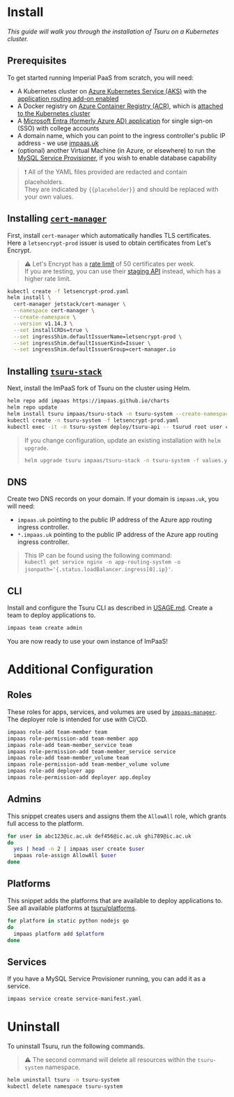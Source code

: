 # Install
*This guide will walk you through the installation of Tsuru on a Kubernetes cluster.*

## Prerequisites
To get started running Imperial PaaS from scratch, you will need:
- A Kubernetes cluster on [Azure Kubernetes Service (AKS)](https://azure.microsoft.com/en-gb/products/kubernetes-service) with the [application routing add-on enabled](https://learn.microsoft.com/en-us/azure/aks/app-routing)
- A Docker registry on [Azure Container Registry (ACR)](https://azure.microsoft.com/en-gb/products/container-registry), which is [attached to the Kubernetes cluster](https://learn.microsoft.com/en-us/azure/aks/cluster-container-registry-integration)
- A [Microsoft Entra (formerly Azure AD) application](https://learn.microsoft.com/en-us/entra/identity-platform/howto-create-service-principal-portal) for single sign-on (SSO) with college accounts
- A domain name, which you can point to the ingress controller's public IP address - we use [impaas.uk](https://impaas.uk)
- (optional) another Virtual Machine (in Azure, or elsewhere) to run the [MySQL Service Provisioner](https://github.com/impaas/mysql-database-provisioner), if you wish to enable database capability

> :exclamation: All of the YAML files provided are redacted and contain placeholders.<br>
> They are indicated by `{{placeholder}}` and should be replaced with your own values.

## Installing [`cert-manager`](https://cert-manager.io/)
First, install `cert-manager` which automatically handles TLS certificates.<br>
Here a `letsencrypt-prod` issuer is used to obtain certificates from Let's Encrypt.

> :warning: Let's Encrypt has a [rate limit](https://letsencrypt.org/docs/rate-limits/) of 50 certificates per week.<br>
> If you are testing, you can use their [staging API](https://letsencrypt.org/docs/staging-environment/) instead, which has a higher rate limit.<br>

```sh
kubectl create -f letsencrypt-prod.yaml
helm install \
  cert-manager jetstack/cert-manager \
  --namespace cert-manager \
  --create-namespace \
  --version v1.14.3 \
  --set installCRDs=true \
  --set ingressShim.defaultIssuerName=letsencrypt-prod \
  --set ingressShim.defaultIssuerKind=Issuer \
  --set ingressShim.defaultIssuerGroup=cert-manager.io
```

## Installing [`tsuru-stack`](https://tsuru.io/)
Next, install the ImPaaS fork of Tsuru on the cluster using Helm.

```sh
helm repo add impaas https://impaas.github.io/charts
helm repo update
helm install tsuru impaas/tsuru-stack -n tsuru-system --create-namespace -f values.yaml
kubectl create -n tsuru-system -f letsencrypt-prod.yaml
kubectl exec -it -n tsuru-system deploy/tsuru-api -- tsurud root user create abc123@ic.ac.uk
```

> If you change configuration, update an existing installation with `helm upgrade`.
> ```sh
> helm upgrade tsuru impaas/tsuru-stack -n tsuru-system -f values.yaml
> ```

## DNS
Create two DNS records on your domain. If your domain is `impaas.uk`, you will need:
- `impaas.uk` pointing to the public IP address of the Azure app routing ingress controller.
- `*.impaas.uk` pointing to the public IP address of the Azure app routing ingress controller.

> This IP can be found using the following command:<br>
> `kubectl get service nginx -n app-routing-system -o jsonpath='{.status.loadBalancer.ingress[0].ip}'`.

## CLI
Install and configure the Tsuru CLI as described in [USAGE.md](USAGE.md).
Create a team to deploy applications to.

```sh
impaas team create admin
```

You are now ready to use your own instance of ImPaaS!

# Additional Configuration
## Roles
These roles for apps, services, and volumes are used by [`impaas-manager`](https://github.com/impaas/impaas-manager).<br>
The deployer role is intended for use with CI/CD.

```sh
impaas role-add team-member team
impaas role-permission-add team-member app
impaas role-add team-member_service team
impaas role-permission-add team-member_service service
impaas role-add team-member_volume team
impaas role-permission-add team-member_volume volume
impaas role-add deployer app
impaas role-permission-add deployer app.deploy
```

## Admins
This snippet creates users and assigns them the `AllowAll` role, which grants full access to the platform.

```sh
for user in abc123@ic.ac.uk def456@ic.ac.uk ghi789@ic.ac.uk
do
  yes | head -n 2 | impaas user create $user
  impaas role-assign AllowAll $user
done
```

## Platforms
This snippet adds the platforms that are available to deploy applications to.<br>
See all available platforms at [tsuru/platforms](https://github.com/tsuru/platforms).

```sh
for platform in static python nodejs go
do
  impaas platform add $platform
done
```

## Services
If you have a MySQL Service Provisioner running, you can add it as a service.

```sh
impaas service create service-manifest.yaml
```

# Uninstall
To uninstall Tsuru, run the following commands.<br>
> :warning: The second command will delete all resources within the `tsuru-system` namespace.

```sh
helm uninstall tsuru -n tsuru-system
kubectl delete namespace tsuru-system
```
